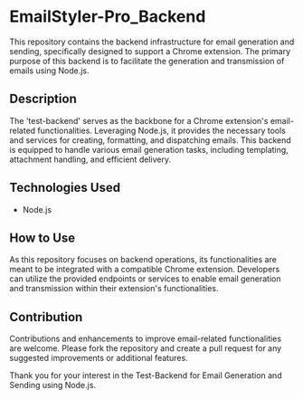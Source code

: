 # EmailStyler-Pro_Backend

This repository contains the backend infrastructure for email generation and sending, specifically designed to support a Chrome extension. The primary purpose of this backend is to facilitate the generation and transmission of emails using Node.js.

## Description

The 'test-backend' serves as the backbone for a Chrome extension's email-related functionalities. Leveraging Node.js, it provides the necessary tools and services for creating, formatting, and dispatching emails. This backend is equipped to handle various email generation tasks, including templating, attachment handling, and efficient delivery.

## Technologies Used

- Node.js

## How to Use

As this repository focuses on backend operations, its functionalities are meant to be integrated with a compatible Chrome extension. Developers can utilize the provided endpoints or services to enable email generation and transmission within their extension's functionalities.

## Contribution

Contributions and enhancements to improve email-related functionalities are welcome. Please fork the repository and create a pull request for any suggested improvements or additional features.



Thank you for your interest in the Test-Backend for Email Generation and Sending using Node.js.
